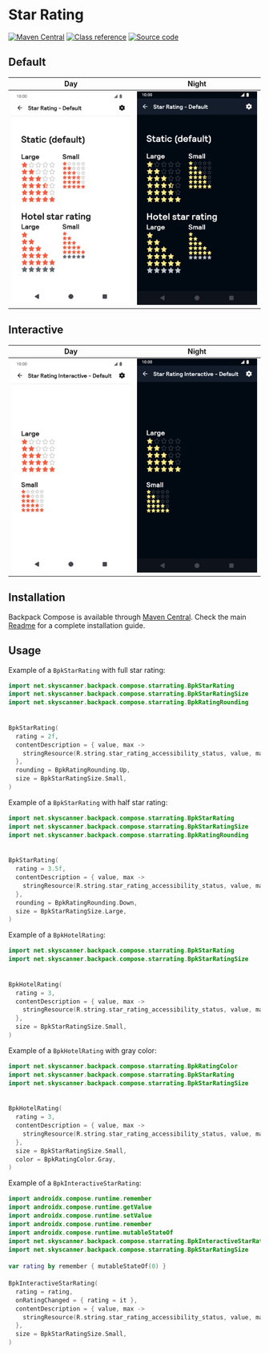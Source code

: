 # Star Rating

[![Maven Central](https://img.shields.io/maven-central/v/net.skyscanner.backpack/backpack-compose)](https://search.maven.org/artifact/net.skyscanner.backpack/backpack-compose)
[![Class reference](https://img.shields.io/badge/Class%20reference-Android-blue)](https://backpack.github.io/android/backpack-compose/net.skyscanner.backpack.compose.starrating)
[![Source code](https://img.shields.io/badge/Source%20code-GitHub-lightgrey)](https://github.com/backpack/android/tree/main/backpack-compose/src/main/kotlin/net/skyscanner/backpack/compose/starrating)

## Default

| Day                                                                                                                                                                      | Night                                                                                                                                                                                   |
|--------------------------------------------------------------------------------------------------------------------------------------------------------------------------|-----------------------------------------------------------------------------------------------------------------------------------------------------------------------------------------|
| <img src="https://raw.githubusercontent.com/backpack/android/main/docs/compose/StarRating/screenshots/default.png" alt="Star Rating component" width="375" /> | <img src="https://raw.githubusercontent.com/backpack/android/main/docs/compose/StarRating/screenshots/default_dm.png" alt="Star Rating component - dark mode" width="375" /> |

## Interactive

| Day                                                                                                                                                                                             | Night                                                                                                                                                                                                          |
|-------------------------------------------------------------------------------------------------------------------------------------------------------------------------------------------------|----------------------------------------------------------------------------------------------------------------------------------------------------------------------------------------------------------------|
| <img src="https://raw.githubusercontent.com/backpack/android/main/docs/compose/StarRatingInteractive/screenshots/default.png" alt="Interactive Star Rating component" width="375" /> | <img src="https://raw.githubusercontent.com/backpack/android/main/docs/compose/StarRatingInteractive/screenshots/default_dm.png" alt="Interactive Star Rating component - dark mode" width="375" /> |

## Installation

Backpack Compose is available
through [Maven Central](https://search.maven.org/artifact/net.skyscanner.backpack/backpack-compose). Check the
main [Readme](https://github.com/skyscanner/backpack-android#installation) for a complete installation guide.

## Usage

Example of a `BpkStarRating` with full star rating:

```Kotlin
import net.skyscanner.backpack.compose.starrating.BpkStarRating
import net.skyscanner.backpack.compose.starrating.BpkStarRatingSize
import net.skyscanner.backpack.compose.starrating.BpkRatingRounding


BpkStarRating(
  rating = 2f,
  contentDescription = { value, max ->
    stringResource(R.string.star_rating_accessibility_status, value, max)
  },
  rounding = BpkRatingRounding.Up,
  size = BpkStarRatingSize.Small,
)
```

Example of a `BpkStarRating` with half star rating:

```Kotlin
import net.skyscanner.backpack.compose.starrating.BpkStarRating
import net.skyscanner.backpack.compose.starrating.BpkStarRatingSize
import net.skyscanner.backpack.compose.starrating.BpkRatingRounding


BpkStarRating(
  rating = 3.5f,
  contentDescription = { value, max ->
    stringResource(R.string.star_rating_accessibility_status, value, max)
  },
  rounding = BpkRatingRounding.Down,
  size = BpkStarRatingSize.Large,
)
```

Example of a `BpkHotelRating`:

```Kotlin
import net.skyscanner.backpack.compose.starrating.BpkStarRating
import net.skyscanner.backpack.compose.starrating.BpkStarRatingSize


BpkHotelRating(
  rating = 3,
  contentDescription = { value, max ->
    stringResource(R.string.star_rating_accessibility_status, value, max)
  },
  size = BpkStarRatingSize.Small,
)
```

Example of a `BpkHotelRating` with gray color:

```Kotlin
import net.skyscanner.backpack.compose.starrating.BpkRatingColor
import net.skyscanner.backpack.compose.starrating.BpkStarRating
import net.skyscanner.backpack.compose.starrating.BpkStarRatingSize


BpkHotelRating(
  rating = 3,
  contentDescription = { value, max ->
    stringResource(R.string.star_rating_accessibility_status, value, max)
  },
  size = BpkStarRatingSize.Small,
  color = BpkRatingColor.Gray,
)
```

Example of a `BpkInteractiveStarRating`:

```Kotlin
import androidx.compose.runtime.remember
import androidx.compose.runtime.getValue
import androidx.compose.runtime.setValue
import androidx.compose.runtime.remember
import androidx.compose.runtime.mutableStateOf
import net.skyscanner.backpack.compose.starrating.BpkInteractiveStarRating
import net.skyscanner.backpack.compose.starrating.BpkStarRatingSize

var rating by remember { mutableStateOf(0) }

BpkInteractiveStarRating(
  rating = rating,
  onRatingChanged = { rating = it },
  contentDescription = { value, max ->
    stringResource(R.string.star_rating_accessibility_status, value, max)
  },
  size = BpkStarRatingSize.Small,
)
```
